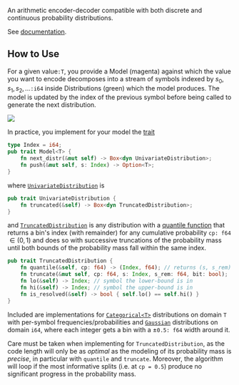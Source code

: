 An arithmetic encoder-decoder compatible with both discrete and
continuous probability distributions.

See [documentation](https://nbos.ca/doc/cont_arith_code/).

## How to Use

For a given value`:T`, you provide a Model (magenta) against which the
value you want to encode decomposes into a stream of symbols indexed by
$s_0,s_1,s_2,...$`:i64` inside Distributions (green) which the model
produces. The model is updated by the index of the previous symbol
before being called to generate the next distribution.

![](https://nbos.ca/images/interface.png)

In practice, you implement for your model the
[trait](https://nbos.ca/doc/cont_arith_code/trait.Model.html)

```Rust
type Index = i64;
pub trait Model<T> {
    fn next_distr(&mut self) -> Box<dyn UnivariateDistribution>;
    fn push(&mut self, s: Index) -> Option<T>;
}
```

where
[`UnivariateDistribution`](https://nbos.ca/doc/cont_arith_code/trait.UnivariateDistribution.html)
is

```Rust
pub trait UnivariateDistribution {
    fn truncated(&self) -> Box<dyn TruncatedDistribution>;
}
```

and
[`TruncatedDistribution`](https://nbos.ca/doc/cont_arith_code/trait.TruncatedDistribution.html)
is any distribution with a [quantile
function](https://en.wikipedia.org/wiki/Quantile_function) that returns
a bin's index (with remainder) for any cumulative probability `cp: f64`
$\in (0,1)$ and does so with successive truncations of the probability
mass until both bounds of the probability mass fall within the same
index.

```Rust
pub trait TruncatedDistribution {
    fn quantile(&self, cp: f64) -> (Index, f64); // returns (s, s_rem)
    fn truncate(&mut self, cp: f64, s: Index, s_rem: f64, bit: bool);
    fn lo(&self) -> Index; // symbol the lower-bound is in
    fn hi(&self) -> Index; // symbol the upper-bound is in
    fn is_resolved(&self) -> bool { self.lo() == self.hi() }
}
```

Included are implementations for
[`Categorical<T>`](https://nbos.ca/doc/cont_arith_code/distribution/categorical/index.html)
distributions on domain `T` with per-symbol frequencies/probabilities
and
[`Gaussian`](https://nbos.ca/doc/cont_arith_code/distribution/gaussian/index.html)
distributions on domain `i64`, where each integer gets a bin with a
$\pm$`0.5: f64` width around it.

Care must be taken when implementing for `TruncatedDistribution`, as the
code length will only be as *optimal* as the modeling of its probability
mass is *precise*, in particular with `quantile` and
`truncate`. Moreover, the algorithm will loop if the most informative
splits (i.e. at `cp = 0.5`) produce no significant progress in the
probability mass.
